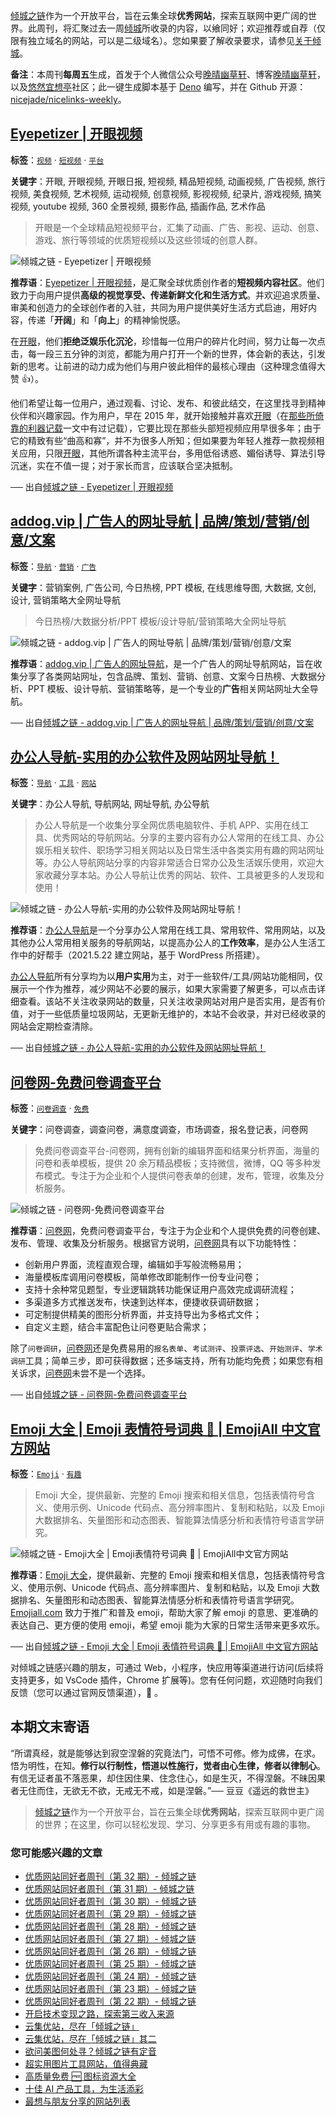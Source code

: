 [倾城之链](https://link.niceshare.site/)作为一个开放平台，旨在云集全球**优秀网站**，探索互联网中更广阔的世界。此周刊，将汇聚过去一周[倾城](https://nicelinks.site/?utm_source=weekly)所收录的内容，以飨同好；欢迎推荐或自荐（仅限有独立域名的网站，可以是二级域名）。您如果要了解收录要求，请参见[关于倾城](https://nicelinks.site/about?utm_source=weekly)。

**备注**：本周刊**每周五**生成，首发于个人微信公众号[晚晴幽草轩](https://mp.weixin.qq.com/mp/appmsgalbum?__biz=MzI5MDIwMzM2Mg==&action=getalbum&album_id=1530765143352082433&scene=173&from_msgid=2650641087&from_itemidx=1&count=3#wechat_redirect)、博客[晚晴幽草轩](https://www.jeffjade.com)，以及[悠然宜想亭](https://forum.lovejade.cn/)社区；此一键生成脚本基于 [Deno](https://nicelinks.site/post/602d30aad099ff5688618591) 编写，并在 Github 开源：[nicejade/nicelinks-weekly](https://github.com/nicejade/nicelinks-weekly)。

## [Eyepetizer | 开眼视频](https://nicelinks.site/post/61557e56835dda0faf03db45)

**标签**：[`视频`](https://nicelinks.site/tags/视频) · [`短视频`](https://nicelinks.site/tags/短视频) · [`平台`](https://nicelinks.site/tags/平台)

**关键字**：开眼, 开眼视频, 开眼日报, 短视频, 精品短视频, 动画视频, 广告视频, 旅行视频, 美食视频, 艺术视频, 运动视频, 创意视频, 影视视频, 纪录片, 游戏视频, 搞笑视频, youtube 视频, 360 全景视频, 摄影作品, 插画作品, 艺术作品

> 开眼是一个全球精品短视频平台，汇集了动画、广告、影视、运动、创意、游戏、旅行等领域的优质短视频以及这些领域的创意人群。

![倾城之链 - Eyepetizer | 开眼视频](https://nicelinks.oss-cn-shenzhen.aliyuncs.com/home.eyepetizer.net.png?x-oss-process=style/png2jpg)

**推荐语**：[Eyepetizer | 开眼视频](https://home.eyepetizer.net/)，是汇聚全球优质创作者的**短视频内容社区**。他们致力于向用户提供**高级的视觉享受、传递新鲜文化和生活方式**。并欢迎追求质量、审美和创造力的全球创作者的入驻，共同为用户提供美好生活方式启迪，用好内容，传递「**开阔**」和「**向上**」的精神愉悦感。

在[开眼](https://home.eyepetizer.net/)，他们**拒绝泛娱乐化沉沦**，珍惜每一位用户的碎片化时间，努力让每一次点击，每一段三五分钟的浏览，都能为用户打开一个新的世界，体会新的表达，引发新的思考。让前进的动力成为他们与用户彼此相伴的最核心理由（这种理念值得大赞 👍）。

他们希望让每一位用户，通过观看、讨论、发布、和彼此结交，在这里找寻到精神伙伴和兴趣家园。作为用户，早在 2015 年，就开始接触并喜欢[开眼](https://home.eyepetizer.net/)（在[那些所倚靠的利器记载](https://www.jeffjade.com/2016/03/17/2016-03-17-jade-tools/)一文中有过记载），它要比现在那些头部短视频应用早很多年；由于它的精致有些“曲高和寡”，并不为很多人所知；但如果要为年轻人推荐一款视频相关应用，只限[开眼](https://home.eyepetizer.net/)，其他所谓各种主流平台，多用低俗诱惑、媚俗诱导、算法引导沉迷，实在不值一提；对于家长而言，应该联合坚决抵制。

── 出自[倾城之链 - Eyepetizer | 开眼视频](https://nicelinks.site/post/61557e56835dda0faf03db45)

## [addog.vip | 广告人的网址导航 | 品牌/策划/营销/创意/文案](https://nicelinks.site/post/615573e3835dda0faf03db43)

**标签**：[`导航`](https://nicelinks.site/tags/导航) · [`营销`](https://nicelinks.site/tags/营销) · [`广告`](https://nicelinks.site/tags/广告)

**关键字**：营销案例, 广告公司, 今日热榜, PPT 模板, 在线思维导图, 大数据, 文创, 设计, 营销策略大全网址导航

> 今日热榜/大数据分析/PPT 模板/设计导航/营销策略大全网址导航

![倾城之链 - addog.vip | 广告人的网址导航 | 品牌/策划/营销/创意/文案](https://nicelinks.oss-cn-shenzhen.aliyuncs.com/www.addog.vip.png?x-oss-process=style/png2jpg)

**推荐语**：[addog.vip | 广告人的网址导航](https://uidea.tools/)，是一个广告人的网址导航网站，旨在收集分享了各类网站网址，包含品牌、策划、营销、创意、文案今日热榜、大数据分析、PPT 模板、设计导航、营销策略等，是一个专业的**广告**相关网站网址大全导航。

── 出自[倾城之链 - addog.vip | 广告人的网址导航 | 品牌/策划/营销/创意/文案](https://nicelinks.site/post/615573e3835dda0faf03db43)

## [办公人导航-实用的办公软件及网站网址导航！](https://nicelinks.site/post/61556921835dda0faf03db41)

**标签**：[`导航`](https://nicelinks.site/tags/导航) · [`工具`](https://nicelinks.site/tags/工具) · [`网站`](https://nicelinks.site/tags/网站)

**关键字**：办公人导航, 导航网站, 网址导航, 办公导航

> 办公人导航是一个收集分享全网优质电脑软件、手机 APP、实用在线工具、优秀网站的导航网站。分享的主要内容有办公人常用的在线工具、办公娱乐相关软件、职场学习相关网站以及日常生活中各类实用有趣的网站网址等。办公人导航网站分享的内容非常适合日常办公及生活娱乐使用，欢迎大家收藏分享本站。办公人导航让优秀的网站、软件、工具被更多的人发现和使用！

![倾城之链 - 办公人导航-实用的办公软件及网站网址导航！](https://nicelinks.oss-cn-shenzhen.aliyuncs.com/www.bgrdh.com.png?x-oss-process=style/png2jpg)

**推荐语**：[办公人导航](https://www.bgrdh.com/)是一个分享办公人常用在线工具、常用软件、常用网站，以及其他办公人常用相关服务的导航网站，以提高办公人的**工作效率**，是办公人生活工作中的好帮手（2021.5.22 建立网站，基于 WordPress 所搭建）。

[办公人导航](https://www.bgrdh.com/)所有分享均为以**用户实用**为主，对于一些软件/工具/网站功能相同，仅展示一个作为推荐，减少网站不必要的展示，如果大家需要了解更多，可以点击详细查看。该站不关注收录网站的数量，只关注收录网站对用户是否实用，是否有价值，对于一些低质量垃圾网站，无更新无维护的，本站不会收录，并对已经收录的网站会定期检查清除。

── 出自[倾城之链 - 办公人导航-实用的办公软件及网站网址导航！](https://nicelinks.site/post/61556921835dda0faf03db41)

## [问卷网-免费问卷调查平台](https://nicelinks.site/post/6151ae4c835dda0faf03db3d)

**标签**：[`问卷调查`](https://nicelinks.site/tags/问卷调查) · [`免费`](https://nicelinks.site/tags/免费)

**关键字**：问卷调查，调查问卷，满意度调查，市场调查，报名登记表，问卷网

> 免费问卷调查平台-问卷网，拥有创新的编辑界面和结果分析界面，海量的问卷和表单模板，提供 20 余万精品模板；支持微信，微博，QQ 等多种发布模式。专注于为企业和个人提供问卷表单的创建，发布，管理，收集及分析服务。

![倾城之链 - 问卷网-免费问卷调查平台](https://nicelinks.oss-cn-shenzhen.aliyuncs.com/www.wenjuan.com.png?x-oss-process=style/png2jpg)

**推荐语**：[问卷网](https://www.wenjuan.com/)，免费问卷调查平台，专注于为企业和个人提供免费的问卷创建、发布、管理、收集及分析服务。根据官方说明，[问卷网](https://www.wenjuan.com/)具有以下功能特性：

- 创新用户界面，流程直观合理，编辑如手写般流畅易用；
- 海量模板库调用问卷模板，简单修改即能制作一份专业问卷；
- 支持十余种常见题型，专业逻辑跳转功能保证用户高效完成调研流程；
- 多渠道多方式推送发布，快速到达样本，便捷收获调研数据；
- 可定制提供精美的图形分析界面，并支持导出为多格式文件；
- 自定义主题，结合丰富配色让问卷更贴合需求；

除了`问卷调研`，[问卷网](https://www.wenjuan.com/)还是免费易用的`报名表单`、`考试测评`、`投票评选`、`开始测评`、`学术调研`工具；简单三步，即可获得数据；还多端支持，所有功能均免费；如果您有相关诉求，[问卷网](https://www.wenjuan.com/)未尝不是一个选择。

── 出自[倾城之链 - 问卷网-免费问卷调查平台](https://nicelinks.site/post/6151ae4c835dda0faf03db3d)

## [Emoji 大全 | Emoji 表情符号词典 📓 | EmojiAll 中文官方网站](https://nicelinks.site/post/615067e2835dda0faf03db3b)

**标签**：[`Emoji`](https://nicelinks.site/tags/Emoji) · [`有趣`](https://nicelinks.site/tags/有趣)

> Emoji 大全，提供最新、完整的 Emoji 搜索和相关信息，包括表情符号含义、使用示例、Unicode 代码点、高分辨率图片、复制和粘贴，以及 Emoji 大数据排名、矢量图形和动态图表、智能算法情感分析和表情符号语言学研究。

![倾城之链 - Emoji大全 | Emoji表情符号词典 📓 | EmojiAll中文官方网站](https://nicelinks.oss-cn-shenzhen.aliyuncs.com/www.emojiall.com.png?x-oss-process=style/png2jpg)

**推荐语**：[Emoji 大全](https://www.emojiall.com/)，提供最新、完整的 Emoji 搜索和相关信息，包括表情符号含义、使用示例、Unicode 代码点、高分辨率图片、复制和粘贴，以及 Emoji 大数据排名、矢量图形和动态图表、智能算法情感分析和表情符号语言学研究。[Emojiall.com](https://www.emojiall.com/) 致力于推广和普及 emoji，帮助大家了解 emoji 的意思、更准确的表达自己、更方便的使用 emoji，希望 emoji 能为大家的日常生活带来更多欢乐。

── 出自[倾城之链 - Emoji 大全 | Emoji 表情符号词典 📓 | EmojiAll 中文官方网站](https://nicelinks.site/post/615067e2835dda0faf03db3b)

对倾城之链感兴趣的朋友，可通过 Web，小程序，快应用等渠道进行访问(后续将支持更多，如 VsCode 插件，Chrome 扩展等)。您有任何问题，欢迎随时向我们反馈（您可以通过官网反馈渠道），🤲 。

## 本期文末寄语

“所谓真经，就是能够达到寂空涅磐的究竟法门，可悟不可修。修为成佛，在求。悟为明性，在知。**修行以行制性，悟道以性施行，觉者由心生律，修者以律制心**。有信无证者虽不落恶果，却住因住果、住念住心，如是生灭，不得涅磐。不昧因果者无住而住，无欲无不欲，无戒无不戒，如是涅磐。”── 豆豆《遥远的救世主》

> [倾城之链](https://link.niceshare.site/)作为一个开放平台，旨在云集全球**优秀网站**，探索互联网中更广阔的世界；在这里，你可以轻松发现、学习、分享更多有用或有趣的事物。

### 您可能感兴趣的文章

- [优质网站同好者周刊（第 32 期）- 倾城之链](https://forum.lovejade.cn/d/96-32)
- [优质网站同好者周刊（第 31 期）- 倾城之链](https://forum.lovejade.cn/d/93-31)
- [优质网站同好者周刊（第 30 期）- 倾城之链](https://forum.lovejade.cn/d/90-30)
- [优质网站同好者周刊（第 29 期）- 倾城之链](https://forum.lovejade.cn/d/88-29)
- [优质网站同好者周刊（第 28 期）- 倾城之链](https://www.jeffjade.com/2021/08/26/214-nicelinks-weekly-028/)
- [优质网站同好者周刊（第 27 期）- 倾城之链](https://www.jeffjade.com/2021/08/19/213-nicelinks-weekly-027/)
- [优质网站同好者周刊（第 26 期）- 倾城之链](https://forum.lovejade.cn/d/82-26)
- [优质网站同好者周刊（第 25 期）- 倾城之链](https://www.jeffjade.com/2021/08/05/211-nicelinks-weekly-025/)
- [优质网站同好者周刊（第 24 期）- 倾城之链](https://www.jeffjade.com/2021/07/29/210-nicelinks-weekly-024/)
- [优质网站同好者周刊（第 23 期）- 倾城之链](https://www.jeffjade.com/2021/07/23/209-nicelinks-weekly-023/)
- [优质网站同好者周刊（第 22 期）- 倾城之链](https://www.jeffjade.com/2021/07/08/207-nicelinks-weekly-021/)
- [开启技术变现之路，探索第三收入来源](https://www.jeffjade.com/2020/11/17/173-talk-about-nice-links/)
- [云集优站，尽在「倾城之链」](https://www.jeffjade.com/2017/12/31/136-talk-about-nicelinks-site/)
- [云集优站，尽在「倾城之链」其二](https://www.jeffjade.com/2018/12/23/146-talk-about-nice-links/)
- [欲问美图何处寻？倾城之链有定音](https://www.jeffjade.com/2019/02/17/151-aweome-beautiful-picture-website-list/ "欲问美图何处寻？倾城之链有定音")
- [超实用图片工具网站，值得典藏](https://www.jeffjade.com/2020/07/27/165-aweome-picture-tool-website-list/)
- [高质量免费 🆓 图标资源大全](https://www.jeffjade.com/2020/09/11/169-high-quality-free-icon-resource-collection/)
- [十佳 AI 产品工具，为生活添彩](https://www.jeffjade.com/2020/09/23/170-list-of-top-20-ai-product-tools/)
- [最想与朋友分享的网站列表](https://www.jeffjade.com/2020/09/01/168-list-of-websites-i-most-want-to-share-with-my-friends/)
